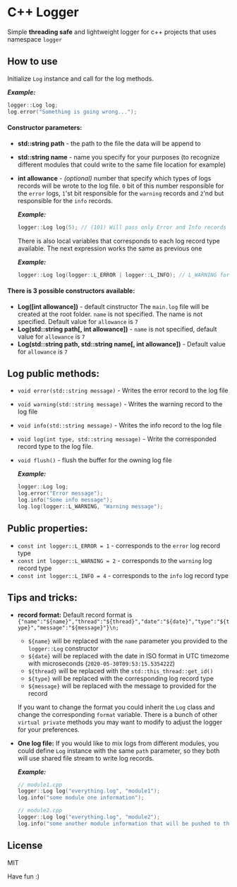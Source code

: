 
# C++ Logger
Simple **threading safe** and lightweight logger for c++ projects that uses namespace `logger`

## How to use
Initialize `Log` instance and call for the log methods.

***Example:*** 
```C++
logger::Log log;
log.error("Something is going wrong...");
```
#### Constructor parameters:
- **std::string path** - the path to the file the data will be append to
- **std::string name** - name you specify for your purposes (to recognize different modules that could write to the same file location for example)
- **int allowance** - *(optional)* number that specify which types of logs records will be wrote to the log file. `0` bit of this number  responsible for the `error` logs, `1`'st bit responsible for the `warning` records and `2`'nd but responsible for the `info` records.
	
	***Example:*** 
	```C++
	logger::Log log(5); // (101) Will pass only Error and Info records
	```
	There is also local variables that corresponds to each log record type available. The next expression works the same as previous one
	
	***Example:***
	```C++
	logger::Log log(logger::L_ERROR | logger::L_INFO); // L_WARNING for warnings
	```

#### There is 3 possible constructors available:
- **Log([int allowance])** - default cinstructor
The `main.log` file will be created at the root folder. `name` is not specified. The name is not specified. Default value for `allowance` is `7`
- **Log(std::string path[, int allowance])** - `name` is not specified, default value for `allowance` is `7`
- **Log(std::string path, std::string name[, int allowance])** - Default value for `allowance` is `7`

## Log public methods:
- `void error(std::string message)` - Writes the error record to the log file
- `void warning(std::string message)` - Writes the warning record to the log file
- `void info(std::string message)` - Writes the info record to the log file
- `void log(int type, std::string message)` - Write the corresponded record type to the log file.
- `void flush()` - flush the buffer for the owning log file

	***Example:***
	```C++
	logger::Log log;
	log.error("Error message");
	log.info("Some info message");
	log.log(logger::L_WARNING, "Warning message");
	```

## Public properties:
- `const int logger::L_ERROR = 1` - corresponds to the `error` log record type
- `const int logger::L_WARNING = 2` - corresponds to the `warning` log record type
- `const int logger::L_INFO = 4` - corresponds to the `info` log record type

## Tips and tricks:
- **record format:** Default record format is `{"name":"${name}","thread":"${thread}","date":"${date}","type":"${type}","message":"${message}"}\n;`
	- `${name}` will be replaced with the `name` parameter you provided to the `logger::Log` constructor
	- `${date}` will be replaced with the date in ISO format in UTC timezome with microseconds (`2020-05-30T09:53:15.535422Z`)
	- `${thread}` will be replaced with the `std::this_thread::get_id()`
	- `${type}` will be replaced with the corresponding log record type
	- `${message}` will be replaced with the message to provided for the record
	
	If you want to change the format you could inherit the `Log` class and change the corresponding `format` variable.
	There is a bunch of other `virtual private` methods you may want to modify to adjust the logger for your preferences.

- **One log file:** If you would like to mix logs from different modules, you could define `Log` instance with the same `path` parameter, so they both will use shared file stream to write log records.

	***Example:***
	```C++
	// module1.cpp
	logger::Log log("everything.log", "module1");
	log.info("some module one information");

	// module2.cpp
	logger::Log log("everything.log", "module2");
	log.info("some another module information that will be pushed to the same file as module 1");
	```

## License
MIT

Have fun :)
